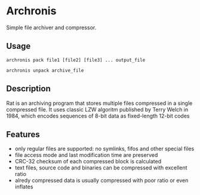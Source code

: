 # Archronis
Simple file archiver and compressor.

## Usage
`archronis pack file1 [file2] [file3] ... output_file`

`archronis unpack archive_file`

## Description
Rat is an archiving program that stores multiple files compressed in a single compressed file.
It uses classic LZW algoritm published by Terry Welch in 1984, which encodes sequences of 8-bit data as fixed-length 12-bit codes

## Features
* only regular files are supported: no symlinks, fifos and other special files
* file access mode and last modification time are preserved
* CRC-32 checksum of each compressed block is calculated
* text files, source code and binaries can be compressed with excellent ratio
* alredy compressed data is usually compressed with poor ratio or even inflates
